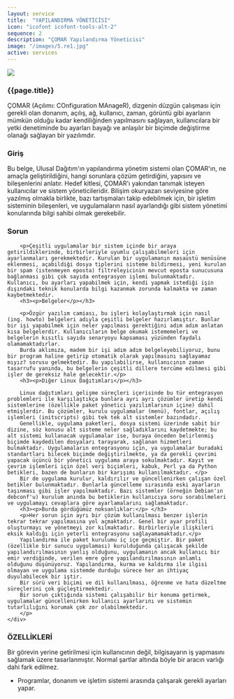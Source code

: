```yaml
---
layout: service
title:  "YAPILANDIRMA YÖNETİCİSİ"
icon: "icofont icofont-tools-alt-2"
sequence: 2
description: "ÇOMAR Yapılandırma Yöneticisi"
image: "/images/5.re1.jpg"
active: services
---
```


<div class='col-xs-12'>    
    <img class='img-responsive service-image img-border' src='{{ page.image }}' />
</div>

<div class='col-lg-6 col-md-6 col-sm-12 col-xs-12'>
    <div class='form-group'>
        <h3 class='sub-title'>
            {{page.title}}
        </h3>
        <p>
        ÇOMAR (Açılımı: COnfiguration MAnageR), dizgenin düzgün çalışması için gerekli olan donanım, açılış, ağ, kullanıcı, zaman, görüntü gibi ayarların mümkün olduğu kadar kendiliğinden yapılmasını sağlayan, kullanıcılara bir yetki denetiminde bu ayarları bayağı ve anlaşılır bir biçimde değiştirme olanağı sağlayan bir yazılımdır.
        <h3><p>Giriş</p></h3>
        <p>Bu belge, Ulusal Dağıtım'ın yapılandırma yönetim sistemi olan ÇOMAR'ın, ne amaçla geliştirildiğini, hangi sorunlara çözüm getirdiğini, yapısını ve bileşenlerini anlatır. Hedef kitlesi, ÇOMAR'ı yakından tanımak isteyen kullanıcılar ve sistem yöneticileridir. Bilişim okuryazarı seviyesine göre yazılmış olmakla birlikte, bazı tartışmaları takip edebilmek için, bir işletim sisteminin bileşenleri, ve uygulamaların nasıl ayarlandığı gibi sistem yönetimi konularında bilgi sahibi olmak gerekebilir. </p>
        <h3>Sorun</h3>

        <p>Çeşitli uygulamalar bir sistem içinde bir araya getirildiklerinde, birbirleriyle uyumlu çalışabilmeleri için ayarlanmaları gerekmektedir. Kurulan bir uygulamanın masaüstü menüsüne eklenmesi, açabildiği dosya tiplerini sisteme bildirmesi, yeni kurulan bir spam (istenmeyen eposta) filtreleyicinin mevcut eposta sunucusuna bağlanması gibi çok sayıda entegrasyon işlemi bulunmaktadır. Kullanıcı, bu ayarları yapabilmek için, kendi yapmak istediği işin dışındaki teknik konularda bilgi kazanmak zorunda kalmakta ve zaman kaybetmektedir. 
        <h3><p>Belgeler</p></h3>

        <p>Özgür yazılım camiası, bu işleri kolaylaştırmak için nasıl (ing. howto) belgeleri adıyla çeşitli belgeler hazırlamıştır. Bunlar bir işi yapabilmek için neler yapılması gerektiğini adım adım anlatan kısa belgelerdir. Kullanıcıların belge okumak istememeleri ve belgelerin kısıtlı sayıda senaryoyu kapsaması yüzünden faydalı olamamaktadırlar. 
        Burda aklımıza, madem bir işi adım adım belgeleyebiliyoruz, bunu bir program haline getirip otomatik olarak yapılmasını sağlayamaz mıyız? sorusu gelmektedir. Bu yapılabilirse, kullanıcının zaman tasarrufu yanında, bu belgelerin çeşitli dillere tercüme edilmesi gibi işler de gereksiz hale gelecektir.</p> 
        <h3><p>Diğer Linux Dağıtımları</p></h3>

        Linux dağıtımları gelişme süreçleri içerisinde bu tür entegrasyon problemleri ile karşılaştıkça bunlara ayrı ayrı çözümler üretip kendi sistemlerine (özellikle paket yönetici yazılımlarının içine) dahil etmişlerdir. Bu çözümler, kurulu uygulamalar (menü), fontlar, açılış işlemleri (initscripts) gibi tek tek alt sistemler bazındadır. 
        Genellikle, uygulama paketleri, dosya sistemi üzerinde sabit bir dizine, söz konusu alt sisteme neler sağladıklarını kaydetmekte; bu alt sistemi kullanacak uygulamalar ise, buraya önceden belirlenmiş biçimde kaydedilen dosyaları tarayarak, sağlanan hizmetleri bulmaktadır. Uygulamaların entegrasyonu için, ya uygulamalar buradaki standartları bilecek biçimde değiştirilmekte, ya da gerekli çevrimi yapacak üçüncü bir yönetici uygulama araya sokulmaktadır. Kayıt ve çevrim işlemleri için özel veri biçimleri, kabuk, Perl ya da Python betikleri, bazen de bunların bir karışımı kullanılmaktadır. </p>
        Bir de uygulama kurulur, kaldırılır ve güncellenirken çalışan özel betikler bulunmaktadır. Bunlarla güncelleme sırasında eski ayarların taşınması gibi işler yapılmaktadır. Bazı sistemler (örneğin Debian'ın debconf'u) kurulum anında bu betiklerin kullanıcıya soru sorabilmeleri ve uygulamayı cevaplara göre ayarlamalarını sağlamaktadır. 
        <h3><p>Burda gördüğümüz noksanlıklar:</p> </h3>
        <p>Her sorun için ayrı bir çözüm kullanılması benzer işlerin tekrar tekrar yapılmasına yol açmaktadır. Genel bir ayar profili oluşturmayı ve yönetmeyi zor kılmaktadır. Birbirleriyle ilişkileri eksik kaldığı için yeterli entegrasyonu sağlayamamaktadır.</p>
        Yapılandırma ile paket kurulumu iç içe geçmiştir. Bir paket (özellikle bir sunucu uygulaması) kurulduğunda çalışacak şekilde yapılandırılmasının yanlış olduğunu, uygulamanın ancak kullanıcı bir emir verdiğinde, verilen emre göre yapılandırılmasının anlamlı olduğunu düşünüyoruz. Yapılandırma, kurma ve kaldırma ile ilgisi olmayan ve uygulama sistemde durduğu sürece her an ihtiyaç duyulabilecek bir iştir.
        Bir sürü veri biçimi ve dil kullanılması, öğrenme ve hata düzeltme süreçlerini çok güçleştirmektedir.
        Bir sorun çıktığında sistemi çalışabilir bir konuma getirmek, uygulamalar güncellenirken kullanıcı ayarlarını ve sistemin tutarlılığını korumak çok zor olabilmektedir.
        </p>  				
    </div>
</div>

<div class='col-lg-6 col-md-6 col-sm-12 col-xs-12 service-content'>    
    <div class="form-group">
        <div class='form-group'>
            <h3 class='sub-title'>
                ÖZELLİKLERİ
            </h3>
            <p>
                Bir görevin yerine getirilmesi için kullanıcının değil, bilgisayarın iş yapmasını sağlamak üzere tasarlanmıştır. Normal şartlar altında böyle bir aracın varlığı dahi fark edilmez.
            </p>
            <ul class='list-unstyled list-primary'>
                <li>
                    <i class="fa fa-check" aria-hidden="true"></i> Programlar, donanım ve işletim sistemi arasında çalışarak gerekli ayarları yapar.
                </li>           
            </ul>
        </div>
    </div>
</div>

<div class='clearfix'></div>
